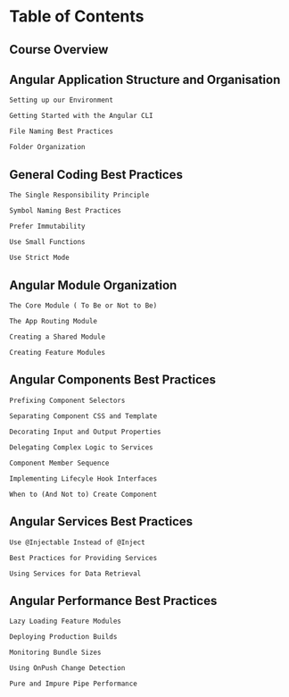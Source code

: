 # Table of Contents

## Course Overview
## Angular Application Structure and Organisation
    Setting up our Environment

    Getting Started with the Angular CLI

    File Naming Best Practices

    Folder Organization

## General Coding Best Practices
    The Single Responsibility Principle

    Symbol Naming Best Practices

    Prefer Immutability

    Use Small Functions

    Use Strict Mode

## Angular Module Organization
    The Core Module ( To Be or Not to Be)

    The App Routing Module
    
    Creating a Shared Module

    Creating Feature Modules

## Angular Components Best Practices
    Prefixing Component Selectors

    Separating Component CSS and Template

    Decorating Input and Output Properties

    Delegating Complex Logic to Services

    Component Member Sequence

    Implementing Lifecyle Hook Interfaces

    When to (And Not to) Create Component

## Angular Services Best Practices
    Use @Injectable Instead of @Inject

    Best Practices for Providing Services

    Using Services for Data Retrieval 

## Angular Performance Best Practices
    Lazy Loading Feature Modules

    Deploying Production Builds

    Monitoring Bundle Sizes

    Using OnPush Change Detection

    Pure and Impure Pipe Performance

